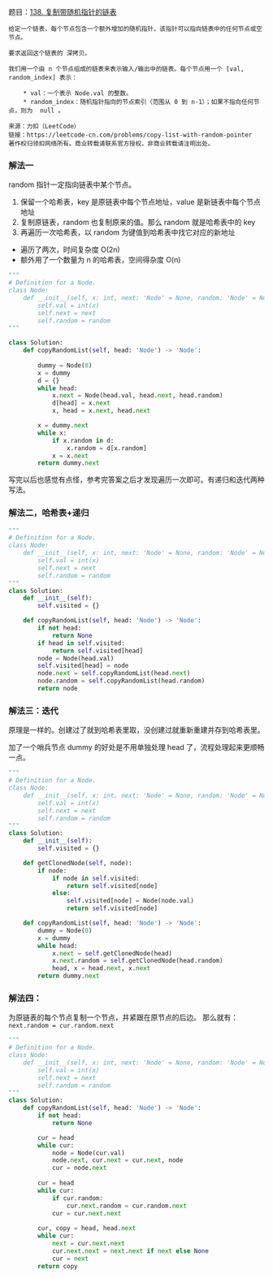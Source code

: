 题目：[138. 复制带随机指针的链表](https://leetcode-cn.com/problems/copy-list-with-random-pointer/)

```
给定一个链表，每个节点包含一个额外增加的随机指针，该指针可以指向链表中的任何节点或空节点。

要求返回这个链表的 深拷贝。 

我们用一个由 n 个节点组成的链表来表示输入/输出中的链表。每个节点用一个 [val, random_index] 表示：

    * val：一个表示 Node.val 的整数。
    * random_index：随机指针指向的节点索引（范围从 0 到 n-1）；如果不指向任何节点，则为  null 。

来源：力扣（LeetCode）
链接：https://leetcode-cn.com/problems/copy-list-with-random-pointer
著作权归领扣网络所有。商业转载请联系官方授权，非商业转载请注明出处。
```

### 解法一

random 指针一定指向链表中某个节点。

1. 保留一个哈希表，key 是原链表中每个节点地址，value 是新链表中每个节点地址
2. 复制原链表，random 也复制原来的值。那么 random 就是哈希表中的 key
3. 再遍历一次哈希表，以 random 为键值到哈希表中找它对应的新地址

* 遍历了两次，时间复杂度 O(2n)
* 额外用了一个数量为 n 的哈希表，空间得杂度 O(n)

```py
"""
# Definition for a Node.
class Node:
    def __init__(self, x: int, next: 'Node' = None, random: 'Node' = None):
        self.val = int(x)
        self.next = next
        self.random = random
"""

class Solution:
    def copyRandomList(self, head: 'Node') -> 'Node':
        
        dummy = Node(0)
        x = dummy
        d = {}
        while head:
            x.next = Node(head.val, head.next, head.random)
            d[head] = x.next
            x, head = x.next, head.next

        x = dummy.next
        while x:
            if x.random in d:
                x.random = d[x.random]
            x = x.next
        return dummy.next
```

写完以后也感觉有点怪，参考完答案之后才发现遍历一次即可。有递归和迭代两种写法。

### 解法二，哈希表+递归

```py
"""
# Definition for a Node.
class Node:
    def __init__(self, x: int, next: 'Node' = None, random: 'Node' = None):
        self.val = int(x)
        self.next = next
        self.random = random
"""
class Solution:
    def __init__(self):
        self.visited = {}

    def copyRandomList(self, head: 'Node') -> 'Node':
        if not head:
            return None
        if head in self.visited:
            return self.visited[head]
        node = Node(head.val)
        self.visited[head] = node
        node.next = self.copyRandomList(head.next)
        node.random = self.copyRandomList(head.random)
        return node
```

### 解法三：迭代

原理是一样的。创建过了就到哈希表里取，没创建过就重新重建并存到哈希表里。

加了一个哨兵节点 dummy 的好处是不用单独处理 head 了，流程处理起来更顺畅一点。

```py
"""
# Definition for a Node.
class Node:
    def __init__(self, x: int, next: 'Node' = None, random: 'Node' = None):
        self.val = int(x)
        self.next = next
        self.random = random
"""
class Solution:
    def __init__(self):
        self.visited = {}

    def getClonedNode(self, node):
        if node:
            if node in self.visited:
                return self.visited[node]
            else:
                self.visited[node] = Node(node.val)
                return self.visited[node]

    def copyRandomList(self, head: 'Node') -> 'Node':
        dummy = Node(0)
        x = dummy
        while head:
            x.next = self.getClonedNode(head)
            x.next.random = self.getClonedNode(head.random)
            head, x = head.next, x.next
        return dummy.next
```

### 解法四：

为原链表的每个节点复制一个节点，并紧跟在原节点的后边。
那么就有： `next.random = cur.random.next`

```py
"""
# Definition for a Node.
class Node:
    def __init__(self, x: int, next: 'Node' = None, random: 'Node' = None):
        self.val = int(x)
        self.next = next
        self.random = random
"""
class Solution:
    def copyRandomList(self, head: 'Node') -> 'Node':
        if not head:
            return None

        cur = head
        while cur:
            node = Node(cur.val)
            node.next, cur.next = cur.next, node
            cur = node.next
        
        cur = head
        while cur:
            if cur.random:
                cur.next.random = cur.random.next
            cur = cur.next.next
        
        cur, copy = head, head.next
        while cur:
            next = cur.next.next
            cur.next.next = next.next if next else None
            cur = next
        return copy
```
